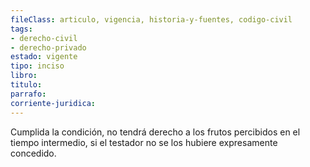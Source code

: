 ```yaml
---
fileClass: articulo, vigencia, historia-y-fuentes, codigo-civil
tags:
- derecho-civil
- derecho-privado
estado: vigente
tipo: inciso
libro:
titulo:
parrafo:
corriente-juridica:
---
```

Cumplida la condición, no tendrá derecho a los frutos percibidos en el tiempo intermedio, si el testador no se los hubiere expresamente concedido.